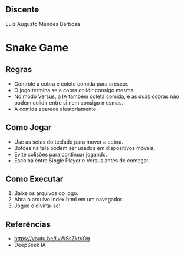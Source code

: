 ## Discente
Luiz Augusto Mendes Barbosa

# Snake Game

## Regras
- Controle a cobra e colete comida para crescer.
- O jogo termina se a cobra colidir consigo mesma.
- No modo Versus, a IA também coleta comida, e as duas cobras não podem colidir entre si nem consigo mesmas.
- A comida aparece aleatoriamente.

## Como Jogar
- Use as setas do teclado para mover a cobra.
- Botões na tela podem ser usados em dispositivos móveis.
- Evite colisões para continuar jogando.
- Escolha entre Single Player e Versus antes de começar.

## Como Executar
1. Baixe os arquivos do jogo.
2. Abra o arquivo index.html em um navegador.
3. Jogue e divirta-se!

## Referências
- https://youtu.be/LyWSsZktVOg
- DeepSeek IA


